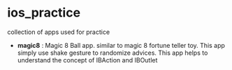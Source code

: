 # ios_practice
collection of apps used for practice

- **magic8** : Magic 8 Ball app. similar to magic 8 fortune teller toy. This app simply use shake gesture to randomize advices. This app helps to understand the concept of IBAction and IBOutlet
